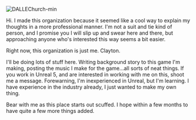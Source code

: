 ![DALLEChurch-min](https://user-images.githubusercontent.com/64240757/199286804-79ece70a-f779-450f-97fb-ca9c6dc0cb30.png)

Hi. I made this organization because it seemed like a cool way to explain my thoughts in a more professional manner. I'm not a suit and tie kind of person, and I promise you I will slip up and swear here and there, but approaching anyone who's interested this way seems a bit easier.

Right now, this organization is just me. Clayton.

I'll be doing lots of stuff here. Writing background story to this game I'm making, posting the music I make for the game...all sorts of neat things. If you work in Unreal 5, and are interested in working with me on this, shoot me a message. Forewarning, I'm inexperienced in Unreal, but I'm learning. I have experience in the industry already, I just wanted to make my own thing.

Bear with me as this place starts out scuffed. I hope within a few months to have quite a few more things added.
